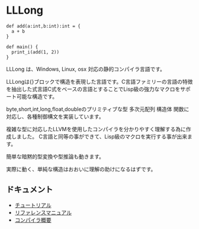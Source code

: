 # LLLong

```
def add(a:int,b:int):int = {
  a + b 
}

def main() {
  print_i(add(1, 2))
}
```

LLLong は、Windows, Linux, osx 対応の静的コンパイラ言語です。


LLLongは{}ブロックで構造を表現した言語です。C言語ファミリーの言語の特徴を抽出した式言語C式をベースの言語とすることでLisp級の強力なマクロをサポート可能な構造です。

byte,short,int,long,float,doubleのプリミティブな型 多次元配列 構造体 関数に対応し、各種制御構文を実装しています。

複雑な型に対応したLLVMを使用したコンパイラを分かりやすく理解する為に作成しました。
C言語と同等の事ができて、Lisp級のマクロを実行する事が出来ます。

簡単な暗黙的型変換や型推論も動きます。

実際に動く、単純な構造はおおいに理解の助けになるはずです。

## ドキュメント

- [チュートリアル](../../wiki/チュートリアル)
- [リファレンスマニュアル](../../wiki/リファレンスマニュアル)
- [コンパイラ概要](../../wiki/コンパイラ概要)
